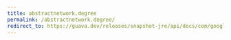 ```yaml
---
title: abstractnetwork.degree
permalink: /abstractnetwork.degree/
redirect_to: https://guava.dev/releases/snapshot-jre/api/docs/com/google/common/graph/AbstractNetwork.html#degree-N-
---
```


